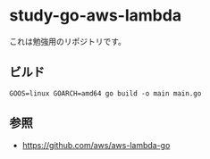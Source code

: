 # study-go-aws-lambda

これは勉強用のリポジトリです。

## ビルド

```
GOOS=linux GOARCH=amd64 go build -o main main.go
```

## 参照

- https://github.com/aws/aws-lambda-go
